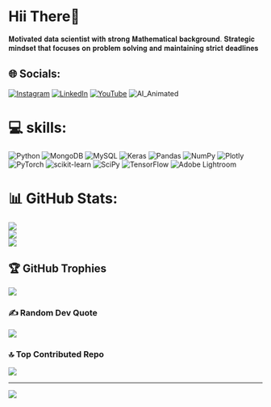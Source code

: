 #  Hii There💫
𝐌𝐨𝐭𝐢𝐯𝐚𝐭𝐞𝐝 𝐝𝐚𝐭𝐚 𝐬𝐜𝐢𝐞𝐧𝐭𝐢𝐬𝐭 𝐰𝐢𝐭𝐡 𝐬𝐭𝐫𝐨𝐧𝐠 𝐌𝐚𝐭𝐡𝐞𝐦𝐚𝐭𝐢𝐜𝐚𝐥 𝐛𝐚𝐜𝐤𝐠𝐫𝐨𝐮𝐧𝐝. 𝐒𝐭𝐫𝐚𝐭𝐞𝐠𝐢𝐜 𝐦𝐢𝐧𝐝𝐬𝐞𝐭 𝐭𝐡𝐚𝐭 𝐟𝐨𝐜𝐮𝐬𝐞𝐬 𝐨𝐧 𝐩𝐫𝐨𝐛𝐥𝐞𝐦 𝐬𝐨𝐥𝐯𝐢𝐧𝐠 𝐚𝐧𝐝 𝐦𝐚𝐢𝐧𝐭𝐚𝐢𝐧𝐢𝐧𝐠 𝐬𝐭𝐫𝐢𝐜𝐭 𝐝𝐞𝐚𝐝𝐥𝐢𝐧𝐞𝐬


## 🌐 Socials:
[![Instagram](https://img.shields.io/badge/Instagram-%23E4405F.svg?logo=Instagram&logoColor=white)](https://instagram.com/amyydv) [![LinkedIn](https://img.shields.io/badge/LinkedIn-%230077B5.svg?logo=linkedin&logoColor=white)](https://linkedin.com/in/inkedin.com/in/amit-singh-yadav-b9238a1b1/) [![YouTube](https://img.shields.io/badge/YouTube-%23FF0000.svg?logo=YouTube&logoColor=white)](https://youtube.com/@https://www.youtube.com/c/Amyydv) 
![AI_Animated](https://github.com/Amyydv/Amyydv/assets/112614485/121b6253-ee95-49cf-8d0c-acab6446aee8)
# 💻 skills:
![Python](https://img.shields.io/badge/python-3670A0?style=plastic&logo=python&logoColor=ffdd54) ![MongoDB](https://img.shields.io/badge/MongoDB-%234ea94b.svg?style=plastic&logo=mongodb&logoColor=white) ![MySQL](https://img.shields.io/badge/mysql-%2300f.svg?style=plastic&logo=mysql&logoColor=white) ![Keras](https://img.shields.io/badge/Keras-%23D00000.svg?style=plastic&logo=Keras&logoColor=white) ![Pandas](https://img.shields.io/badge/pandas-%23150458.svg?style=plastic&logo=pandas&logoColor=white) ![NumPy](https://img.shields.io/badge/numpy-%23013243.svg?style=plastic&logo=numpy&logoColor=white) ![Plotly](https://img.shields.io/badge/Plotly-%233F4F75.svg?style=plastic&logo=plotly&logoColor=white) ![PyTorch](https://img.shields.io/badge/PyTorch-%23EE4C2C.svg?style=plastic&logo=PyTorch&logoColor=white) ![scikit-learn](https://img.shields.io/badge/scikit--learn-%23F7931E.svg?style=plastic&logo=scikit-learn&logoColor=white) ![SciPy](https://img.shields.io/badge/SciPy-%230C55A5.svg?style=plastic&logo=scipy&logoColor=%white) ![TensorFlow](https://img.shields.io/badge/TensorFlow-%23FF6F00.svg?style=plastic&logo=TensorFlow&logoColor=white) ![Adobe Lightroom](https://img.shields.io/badge/Adobe%20Lightroom-31A8FF.svg?style=plastic&logo=Adobe%20Lightroom&logoColor=white)

# 📊 GitHub Stats:
![](https://github-readme-stats.vercel.app/api?username=amyydv&theme=vue&hide_border=true&include_all_commits=false&count_private=false)<br/>
![](https://github-readme-streak-stats.herokuapp.com/?user=amyydv&theme=vue&hide_border=true)<br/>
![](https://github-readme-stats.vercel.app/api/top-langs/?username=amyydv&theme=vue&hide_border=true&include_all_commits=false&count_private=false&layout=compact)

## 🏆 GitHub Trophies
![](https://github-profile-trophy.vercel.app/?username=amyydv&theme=matrix&no-frame=true&no-bg=true&margin-w=4)

### ✍️ Random Dev Quote
![](https://quotes-github-readme.vercel.app/api?type=horizontal&theme=radical)

### 🔝 Top Contributed Repo
![](https://github-contributor-stats.vercel.app/api?username=amyydv&limit=5&theme=oldie&combine_all_yearly_contributions=true)

---
[![](https://visitcount.itsvg.in/api?id=amyydv&icon=4&color=4)](https://visitcount.itsvg.in)

<!-- Proudly created with GPRM ( https://gprm.itsvg.in ) -->
